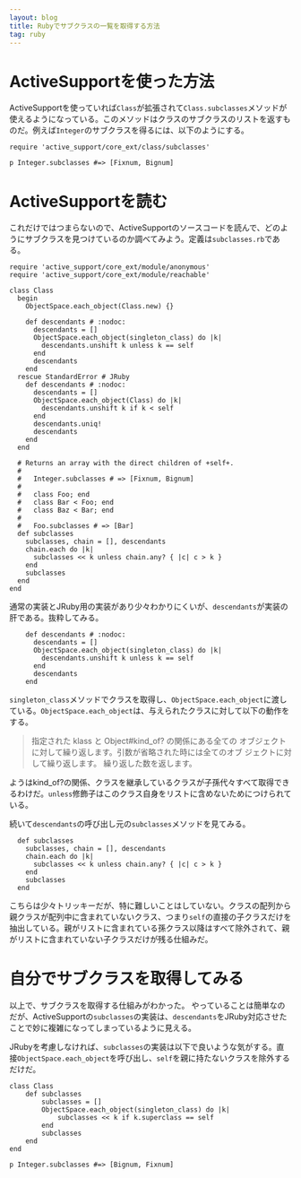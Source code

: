 ```yaml
---
layout: blog
title: Rubyでサブクラスの一覧を取得する方法
tag: ruby
---
```




# ActiveSupportを使った方法

ActiveSupportを使っていれば`Class`が拡張されて`Class.subclasses`メソッドが使えるようになっている。このメソッドはクラスのサブクラスのリストを返すものだ。例えば`Integer`のサブクラスを得るには、以下のようにする。

~~~~
require 'active_support/core_ext/class/subclasses'

p Integer.subclasses #=> [Fixnum, Bignum]
~~~~

# ActiveSupportを読む

これだけではつまらないので、ActiveSupportのソースコードを読んで、どのようにサブクラスを見つけているのか調べてみよう。定義は`subclasses.rb`である。

~~~~
require 'active_support/core_ext/module/anonymous'
require 'active_support/core_ext/module/reachable'

class Class
  begin
    ObjectSpace.each_object(Class.new) {}

    def descendants # :nodoc:
      descendants = []
      ObjectSpace.each_object(singleton_class) do |k|
        descendants.unshift k unless k == self
      end
      descendants
    end
  rescue StandardError # JRuby
    def descendants # :nodoc:
      descendants = []
      ObjectSpace.each_object(Class) do |k|
        descendants.unshift k if k < self
      end
      descendants.uniq!
      descendants
    end
  end

  # Returns an array with the direct children of +self+.
  #
  #   Integer.subclasses # => [Fixnum, Bignum]
  #
  #   class Foo; end
  #   class Bar < Foo; end
  #   class Baz < Bar; end
  #
  #   Foo.subclasses # => [Bar]
  def subclasses
    subclasses, chain = [], descendants
    chain.each do |k|
      subclasses << k unless chain.any? { |c| c > k }
    end
    subclasses
  end
end
~~~~

通常の実装とJRuby用の実装があり少々わかりにくいが、`descendants`が実装の肝である。抜粋してみる。

~~~~
    def descendants # :nodoc:
      descendants = []
      ObjectSpace.each_object(singleton_class) do |k|
        descendants.unshift k unless k == self
      end
      descendants
    end
~~~~

`singleton_class`メソッドでクラスを取得し、`ObjectSpace.each_object`に渡している。`ObjectSpace.each_object`は、与えられたクラスに対して以下の動作をする。

> 指定された klass と Object#kind_of? の関係にある全ての オブジェクトに対して繰り返します。引数が省略された時には全てのオブ ジェクトに対して繰り返します。 繰り返した数を返します。 

ようはkind_of?の関係、クラスを継承しているクラスが子孫代々すべて取得できるわけだ。`unless`修飾子はこのクラス自身をリストに含めないためにつけられている。

続いて`descendants`の呼び出し元の`subclasses`メソッドを見てみる。

~~~~
  def subclasses
    subclasses, chain = [], descendants
    chain.each do |k|
      subclasses << k unless chain.any? { |c| c > k }
    end
    subclasses
  end
~~~~

こちらは少々トリッキーだが、特に難しいことはしていない。クラスの配列から親クラスが配列中に含まれていないクラス、つまり`self`の直接の子クラスだけを抽出している。親がリストに含まれている孫クラス以降はすべて除外されて、親がリストに含まれていない子クラスだけが残る仕組みだ。

# 自分でサブクラスを取得してみる

以上で、サブクラスを取得する仕組みがわかった。
やっていることは簡単なのだが、ActiveSupportの`subclasses`の実装は、`descendants`をJRuby対応させたことで妙に複雑になってしまっているように見える。

JRubyを考慮しなければ、`subclasses`の実装は以下で良いような気がする。直接`ObjectSpace.each_object`を呼び出し、`self`を親に持たないクラスを除外するだけだ。

~~~~
class Class
	def subclasses
		subclasses = []
		ObjectSpace.each_object(singleton_class) do |k|
			subclasses << k if k.superclass == self
		end
		subclasses
	end
end

p Integer.subclasses #=> [Bignum, Fixnum]
~~~~
